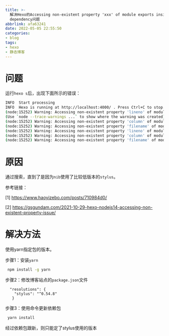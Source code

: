 ```yaml
---
title: >-
  解决Hexo的Accessing non-existent property 'xxx' of module exports inside circular
  dependency问题
abbrlink: afa63241
date: 2022-05-05 22:55:50
categories:
- blog
tags:
- hexo
- 静态博客
---
```


# 问题

运行`hexo s`后，出现下面所示的错误：

```bash
INFO  Start processing
INFO  Hexo is running at http://localhost:4000/ . Press Ctrl+C to stop.
(node:15252) Warning: Accessing non-existent property 'lineno' of module exports inside circular dependency
(Use `node --trace-warnings ...` to show where the warning was created)
(node:15252) Warning: Accessing non-existent property 'column' of module exports inside circular dependency
(node:15252) Warning: Accessing non-existent property 'filename' of module exports inside circular dependency
(node:15252) Warning: Accessing non-existent property 'lineno' of module exports inside circular dependency
(node:15252) Warning: Accessing non-existent property 'column' of module exports inside circular dependency
(node:15252) Warning: Accessing non-existent property 'filename' of module exports inside circular dependency
```
<!--more-->
 
# 原因
通过搜索，直到了是因为`nib`使用了比较低版本的`stylus`。

参考链接：

[1]  https://www.haoyizebo.com/posts/710984d0/

[2]  https://gsgundam.com/2021-10-29-hexo-nodejs14-accessing-non-existent-property-issue/

# 解决方法

使用yarn指定包的版本。

步骤1：安装`yarn`
```bash
 npm install -g yarn
```

步骤2：修改博客站点的`package.json`文件
```
  "resolutions": {
    "stylus": "^0.54.8"
   }
```

步骤3：使用命令更新依赖包
```bash
 yarn install
```

经过依赖包跟新，则只能定了stylus使用的版本


